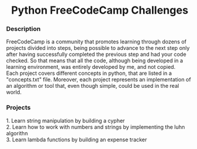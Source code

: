 <h1 align="center"> Python FreeCodeCamp Challenges </h1>

<h3 align="left"> Description </h3>
FreeCodeCamp is a community that promotes learning  through dozens of projects divided into steps, being possible to advance to the next step only after having successfully completed the previous step and had your code checked. So that means that all the code, although being developed in a learning environment, was entirely developed by me, and not copied.
<br>
Each project covers different concepts in python, that are listed in a "concepts.txt" file. Moreover, each project represents an implementation of an algorithm or tool that, even though simple, could be used in the real world.

<h3 align="left"> Projects </h3>
1. Learn string manipulation by building a cypher<br>
2. Learn how to work with numbers and strings by implementing the luhn algorithn<br>
3. Learn lambda functions by building an expense tracker
